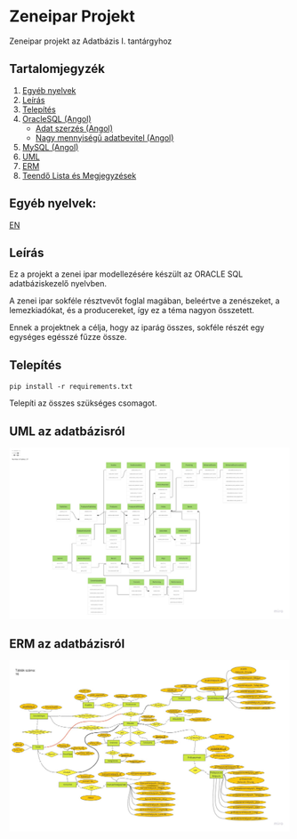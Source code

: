 # Zeneipar Projekt

Zeneipar projekt az Adatbázis I. tantárgyhoz

## Tartalomjegyzék
1. [Egyéb nyelvek](#egyéb-nyelvek)
2. [Leírás](#leírás)
3. [Telepítés](#telepítés)
4. [OracleSQL (Angol)](../sql/README.md)
    - [Adat szerzés (Angol)](../fetching-data/REAMDE.md)
    - [Nagy mennyiségű adatbevitel (Angol)](../mass-insert-data/README.md)
5. [MySQL (Angol)](../mysql/README.md)
6. [UML](#uml-az-adatbázisról)
7. [ERM](#erm-az-adatbázisról)
8. [Teendő Lista és Megjegyzések](../todo_hun.md)

## Egyéb nyelvek:
[EN](https://github.com/MemerGamer/MusicIndustry/blob/main/README.md)


## Leírás

Ez a projekt a zenei ipar modellezésére készült az ORACLE SQL adatbáziskezelő nyelvben.

A zenei ipar sokféle résztvevőt foglal magában, beleértve a zenészeket, a lemezkiadókat, és a producereket, így ez a téma nagyon összetett.

Ennek a projektnek a célja, hogy az iparág összes, sokféle részét egy egységes egésszé fűzze össze.

## Telepítés
```console
pip install -r requirements.txt
```
Telepíti az összes szükséges csomagot.

## UML az adatbázisról

![UML](https://github.com/MemerGamer/MusicIndustry/blob/main/assets/img/UML.jpg?raw=true) 

## ERM az adatbázisról

![ERM](https://github.com/MemerGamer/MusicIndustry/blob/main/assets/img/ERM-HUN.jpg?raw=true) 